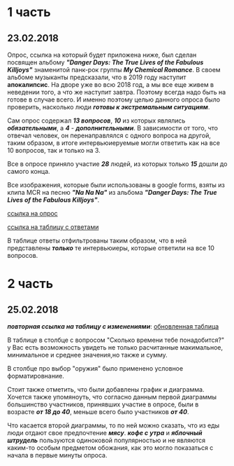 # 1 часть
## 23.02.2018
Опрос, ссылка на который будет приложена ниже, был сделан посвящен альбому **_"Danger Days: The True Lives of the Fabulous Killjoys"_** знаменитой панк-рок группы **_My Chemical Romance_**. В своем альбоме музыканты предсказали, что в 2019 году наступит **апокалипсис**. На дворе уже во всю 2018 год, а мы все еще живем в неведении того, а что же наступит завтра. Поэтому всегда надо быть на готове в случае всего. И именно поэтому целью данного опроса было проверить, насколько люди **_готовы к экстремальным ситуациям_**. 

Сам опрос содержал **_13 вопросов_**, **_10_** из которых являлись **_обязательными_**, а **_4_** - **_дополнительными_**. В зависимости от того, что отвечал человек, он перенаправлялся с одного вопроса на другой, таким образом, в итоге интервьюиеруемые могли ответить как на все 10 вопросов, так и только на 3. 

Все в опросе приняло участие **_28_** людей, из которых только **_15_** дошли до самого конца. 

Все изображения, которые были использованы в google forms, взяты из клипа MCR на песню **_"Na Na Na"_** из альбома **_"Danger Days: The True Lives of the Fabulous Killjoys"_**.

[ссылка на опрос](https://docs.google.com/forms/d/11nlVDhAMlUTejYgRM754PanaFkT0KdKIzd1y95J1Gno/edit#response=ACYDBNhAuPTdDbdrVIslCVZrCKGYER5uXqR1XYVCWVmXcta5aBLgqCW8hiEBy88 "google forms")

[ссылка на таблицу с ответами](https://docs.google.com/spreadsheets/d/1E30R-pzDqmrsFUXGEmpfpWu2gf70Rsxeuf0tY5wKVsg/edit#gid=1726500560 "google tables")

В таблице ответы отфильтрованы таким образом, что в ней представлены **_только_** те интервьюиеры, которые ответили на все 10 вопросов. 

# 2 часть
## 25.02.2018

**_повторная ссылка на таблицу с изменениями_**: [обновленная таблица](https://docs.google.com/spreadsheets/d/1E30R-pzDqmrsFUXGEmpfpWu2gf70Rsxeuf0tY5wKVsg/edit#gid=1726500560 "google tables")

В таблице в столбце с вопросом "Сколько времени тебе понадобится?" у Вас есть возможность увидеть не только расчитанные макимальное, минимальное и среднее значения,но также и сумму.

В столбце про выбор "оружия" было применено условное форматировнание.

Стоит также отметить, что были добавлены график и диаграмма. Хочется также упомяноуть, что согласно данным первой диаграммы большинство участников, принявших участие в опросе, были в возрасте **_от 18 до 40_**, меньше всего было участников **_от 40_**.

Что касается второй диаграммы, то по ней можно сказать, что из еды люди отдают свое предпочтение **_мясу_**. **_кофе с утра_** и **_яблочный штрудель_** пользуются одиноковой популярностью и не являются каким-то особым предметом обожания, как это могло показаться с начала в первые минуты опроса.


